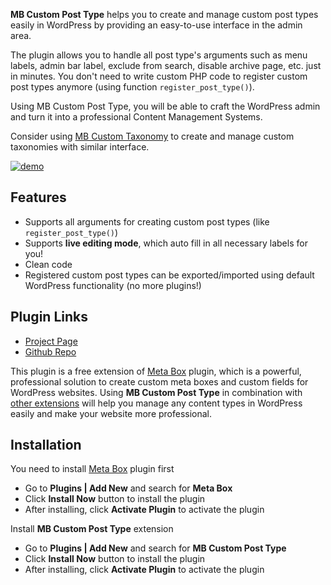 **MB Custom Post Type** helps you to create and manage custom post types easily in WordPress by providing an easy-to-use interface in the admin area.

The plugin allows you to handle all post type's arguments such as menu labels, admin bar label, exclude from search, disable archive page, etc. just in minutes. You don't need to write custom PHP code to register custom post types anymore (using function `register_post_type()`).

Using MB Custom Post Type, you will be able to craft the WordPress admin and turn it into a professional Content Management Systems.

Consider using [MB Custom Taxonomy](https://wordpress.org/plugins/mb-custom-taxonomy/) to create and manage custom taxonomies with similar interface.

[![demo](http://icecream.me/uploads/d33f0a5a2ef0fe54aafc95566145d8f5.png)](https://www.youtube.com/watch?v=KG_8MF9xw6E&rel=0)

## Features

* Supports all arguments for creating custom post types (like `register_post_type()`)
* Supports **live editing mode**, which auto fill in all necessary labels for you!
* Clean code
* Registered custom post types can be exported/imported using default WordPress functionality (no more plugins!)

## Plugin Links

- [Project Page](https://metabox.io/plugins/custom-post-type/)
- [Github Repo](https://github.com/rilwis/mb-custom-post-type/)

This plugin is a free extension of [Meta Box](https://metabox.io) plugin, which is a powerful, professional solution to create custom meta boxes and custom fields for WordPress websites. Using **MB Custom Post Type** in combination with [other extensions](https://metabox.io/plugins/) will help you manage any content types in WordPress easily and make your website more professional.

## Installation

You need to install [Meta Box](https://metabox.io) plugin first

- Go to **Plugins | Add New** and search for **Meta Box**
- Click **Install Now** button to install the plugin
- After installing, click **Activate Plugin** to activate the plugin

Install **MB Custom Post Type** extension

- Go to **Plugins | Add New** and search for **MB Custom Post Type**
- Click **Install Now** button to install the plugin
- After installing, click **Activate Plugin** to activate the plugin
